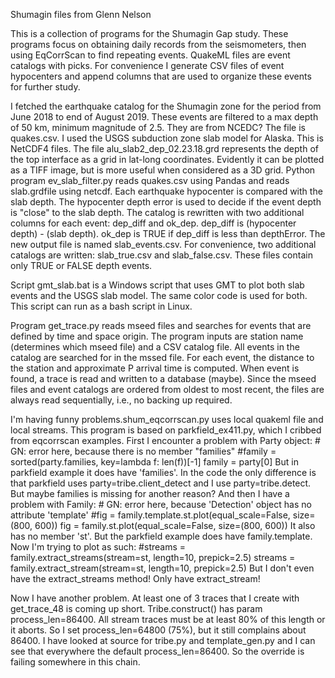 Shumagin files from Glenn Nelson

This is a collection of programs for the Shumagin Gap study.
These programs focus on obtaining daily records from the seismometers,
then using EqCorrScan to find repeating events.
QuakeML files are event catalogs with picks. For convenience I generate
CSV files of event hypocenters and append columns that are used to organize
these events for further study.

I fetched the earthquake catalog for the Shumagin zone for the period from
June 2018 to end of August 2019. These events are filtered to a max depth of 50 km,
minimum magnitude of 2.5. They are from NCEDC? The file is quakes.csv.
I used the USGS subduction zone slab model for Alaska. This is NetCDF4 files.
The file alu_slab2_dep_02.23.18.grd represents the depth of the top interface
as a grid in lat-long coordinates. Evidently it can be plotted as a TIFF image, but
is more useful when considered as a 3D grid.
Python program ev_slab_filter.py reads quakes.csv using Pandas and reads slab.grdfile
using netcdf. Each earthquake hypocenter is compared with the slab depth. The hypocenter
depth error is used to decide if the event depth is "close" to the slab depth. The catalog is 
rewritten with two additional columns for each event: dep_diff and ok_dep.
dep_diff is (hypocenter depth) - (slab depth).
ok_dep is TRUE if dep_diff is less than depthError.
The new output file is named slab_events.csv.
For convenience, two additional catalogs are written: slab_true.csv and slab_false.csv.
These files contain only TRUE or FALSE depth events.

Script gmt_slab.bat is a Windows script that uses GMT to plot both slab events and
the USGS slab model. The same color code is used for both. This script can run as
a bash script in Linux.

Program get_trace.py reads mseed files and searches for events that are defined by
time and space origin. The program inputs are station name (determines which mseed file)
and a CSV catalog file. All events in the catalog are searched for in the mssed file.
For each event, the distance to the station and approximate P arrival time is computed.
When event is found, a trace is read and written to a database (maybe).
Since the mseed files and event catalogs are ordered from oldest to most recent,
the files are always read sequentially, i.e., no backing up required.

I'm having funny problems.shum_eqcorrscan.py uses local quakeml file and local streams.
This program is based on parkfield_ex411.py, which I cribbed from eqcorrscan examples.
First I encounter a problem with Party object:
    # GN: error here, because there is no member "families"
    #family = sorted(party.families, key=lambda f: len(f))[-1]
    family = party[0]
But in parkfield example it does have 'families'. In the code the only difference is
that parkfield uses party=tribe.client_detect and I use party=tribe.detect. But maybe
families is missing for another reason?
And then I have a problem with Family:
    # GN: error here, because 'Detection' object has no attribute 'template'
    #fig = family.template.st.plot(equal_scale=False, size=(800, 600))
    fig = family.st.plot(equal_scale=False, size=(800, 600))
It also has no member 'st'.
But the parkfield example does have family.template.
Now I'm trying to plot as such:
    #streams = family.extract_streams(stream=st, length=10, prepick=2.5)
    streams = family.extract_stream(stream=st, length=10, prepick=2.5)
But I don't even have the extract_streams method! Only have extract_stream!

Now I have another problem. At least one of 3 traces that I create with get_trace_48
is coming up short. Tribe.construct() has param process_len=86400. All stream traces
must be at least 80% of this length or it aborts.
So I set process_len=64800 (75%), but it still complains about 86400. I have looked at source
for tribe.py and template_gen.py and I can see that everywhere the default process_len=86400.
So the override is failing somewhere in this chain.


